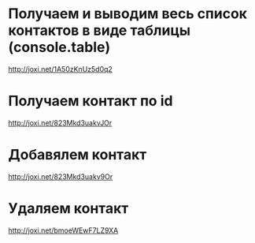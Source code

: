 # Получаем и выводим весь список контактов в виде таблицы (console.table)
http://joxi.net/1A50zKnUz5d0q2

# Получаем контакт по id
http://joxi.net/823Mkd3uakvJOr

# Добавялем контакт
http://joxi.net/823Mkd3uakv9Or

# Удаляем контакт
http://joxi.net/bmoeWEwF7LZ9XA